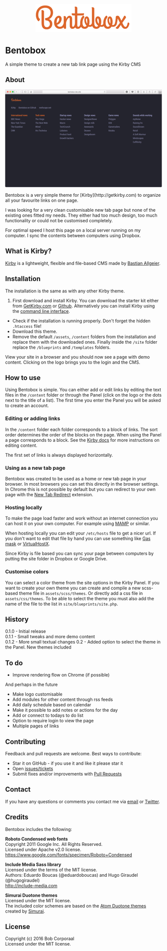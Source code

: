 
<p align="center"><img src="/assets/readme/logo.png" alt="Bentobox logo"></p>

# Bentobox
A simple theme to create a new tab link page using the Kirby CMS

## About

<p align="center"><img src="/assets/readme/example.png" alt="Bentobox example"></p>
Bentobox is a very simple theme for [Kirby](http://getkirby.com) to organize all your favourite links on one page.

I was looking for a very clean customisable new tab page but none of the existing ones fitted my needs. They either had too much design, too much functionality or could not be customised completely.

For optimal speed I host this page on a local server running on my computer. I sync the contents between computers using Dropbox.


## What is Kirby?
[Kirby](http://getkirby.com) is a lightweight, flexible and file-based CMS made by [Bastian Allgeier](http://bastianallgeier.com).

## Installation
The installation is the same as with any other Kirby theme.

1. First download and install Kirby. You can download the starter kit either from [GetKirby.com](https://getkirby.com/downloads) or [Github](https://github.com/getkirby/starterkit). Alternatively you can install Kirby using the [command line interface](https://getkirby.com/docs/installation/running-with-php).
- Check if the installation is running properly. Don't forget the hidden `.htaccess` file!
- Download this theme.
- Remove the default `/assets`, `/content` folders from the installation and replace them with the downloaded ones. Finally inside the `/site` folder replace the `/blueprints` and `/templates` folders.

View your site in a browser and you should now see a page with demo content. Clicking on the logo brings you to the login and the CMS.

## How to use
Using Bentobox is simple. You can either add or edit links by editing the text files in the `/content` folder or through the Panel (click on the logo or the dots next to the title of a list). The first time you enter the Panel you will be asked to create an account.

### Editing or adding links
In the `/content` folder each folder corresponds to a block of links. The sort order determines the order of the blocks on the page. When using the Panel a page corresponds to a block. See the [Kirby docs](https://getkirby.com/docs) for more instructions on editing content.

The first set of links is always displayed horizontally.


### Using as a new tab page
Bentobox was created to be used as a home or new tab page in your browser. In most browsers you can set this directly in the browser settings. In Chrome this is not possible by default but you can redirect to your own page with the [New Tab Redirect](https://chrome.google.com/webstore/detail/new-tab-redirect/icpgjfneehieebagbmdbhnlpiopdcmna) extension.

### Hosting locally
To make the page load faster and work without an internet connection you can host it on your own computer. For example using [MAMP](https://www.mamp.info) or similar.

When hosting locally you can edit your `/etc/hosts` file to get a nicer url. If you don't want to edit that file by hand you can use something like [Gas mask](https://github.com/2ndalpha/gasmask) or [VirtualHostX](https://clickontyler.com/virtualhostx/).

Since Kirby is file based you can sync your page between computers by putting the site folder in Dropbox or Google Drive.

### Customise colors
You can select a color theme from the site options in the Kirby Panel. If you want to create your own theme you can create and compile a new scss-based theme file in `assets/scss/themes`. Or directly add a css file in `assets/css/themes`. To be able to select the theme you must also add the name of the file to the list in `site/blueprints/site.php`.

## History

0.1.0 - Initial release<br>
0.1.1 - Small tweaks and more demo content<br>
0.1.2 - More small textual changes
0.2 - Added option to select the theme in the Panel. New themes included


## To do
- Improve rendering flow on Chrome (if possible)

And perhaps in the future
- Make logo customisable
- Add modules for other content through rss feeds
- Add daily schedule based on calendar
- Make it possible to add notes or actions for the day
- Add or connect to todays to do list
- Option to require login to view the page
- Multiple pages of links

## Contributing

Feedback and pull requests are welcome. Best ways to contribute:
* Star it on GitHub - if you use it and like it please star it
* Open [issues/tickets](https://github.com/bcorporaal/Bentobox/issues)
* Submit fixes and/or improvements with [Pull Requests](https://github.com/bcorporaal/Bentobox/pulls)

## Contact

If you have any questions or comments you contact me via [email](mailto:dev@reefscape.net) or [Twitter](http://twitter.com/bcorporaal).


## Credits

Bentobox includes the following:

**Roboto Condensed web fonts**<br>
Copyright 2011 Google Inc. All Rights Reserved.<br>Licensed under Apache v2.0 license.<br>
https://www.google.com/fonts/specimen/Roboto+Condensed

**Include Media Sass library**<br>
Licensed under the terms of the MIT license.<br>
Authors: Eduardo Boucas (@eduardoboucas) and Hugo Giraudel (@hugogiraudel)<br>
http://include-media.com

**Simurai Duotone themes**<br>
Licensed under the MIT license.<br>
The included color schemes are based on the [Atom Duotone themes](http://simurai.com/projects/2016/01/01/duotone-themes) created by [Simurai](http://simurai.com/).


## License

Copyright (c) 2016 Bob Corporaal<br>
Licensed under the MIT license.
